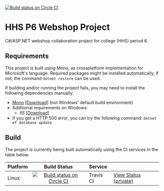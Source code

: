 [![Build status on Circle CI](https://img.shields.io/circleci/token/b86ed6918f78b8ae37292aabbcd0afcd381ff7a9/project/github/timvisee/hhs-p6-webshop-project.svg)](https://circleci.com/gh/timvisee/hhs-p6-webshop-project)

# HHS P6 Webshop Project
C#/ASP.NET webshop collaboration project for college (HHS) period 6.

## Requirements
This project is built using Mono, as crossplatform implementation for Microsoft's language.
Required packages might be installed automatically, if not, the command `dotnet restore` can be used.

If building and/or running the project fails, you may need to install the following dependencies manually:
* [Mono](http://www.mono-project.com/) [[Download]](http://www.mono-project.com/download/) (not Windows' default build environment)
* Additional requirements on Windows:
    * IIS [[Download]](https://www.microsoft.com/en-us/download/details.aspx?id=48264)
* If you get a HTTP 500 error, you can try the following command:
	`dotnet ef database update`

## Build
The project is currently being built automatically using the CI services in the table below.

|Platform|Build Status|Service||
|:---|:---:|:---|---|
|Linux|[![Build status on Circle CI](https://img.shields.io/circleci/token/b86ed6918f78b8ae37292aabbcd0afcd381ff7a9/project/github/timvisee/hhs-p6-webshop-project.svg)](https://circleci.com/gh/timvisee/hhs-p6-webshop-project)|Travis CI|[View Status (private)](https://circleci.com/gh/timvisee/hhs-p6-webshop-project)|
